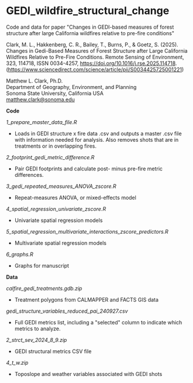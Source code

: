 # GEDI_wildfire_structural_change
 Code and data for paper "Changes in GEDI-based measures of forest structure after large California wildfires relative to pre-fire conditions"

Clark, M. L., Hakkenberg, C. R., Bailey, T., Burns, P., & Goetz, S. (2025). 
Changes in Gedi-Based Measures of Forest Structure after Large California Wildfires Relative to Pre-Fire Conditions. 
Remote Sensing of Environment, 323, 114718, ISSN 0034-4257, https://doi.org/10.1016/j.rse.2025.114718.
(https://www.sciencedirect.com/science/article/pii/S0034425725001221)

Matthew L. Clark, Ph.D.  
Department of Geography, Environment, and Planning  
Sonoma State University, California USA  
matthew.clark@sonoma.edu  

**Code**  

*1_prepare_master_data_file.R*  
- Loads in GEDI structure x fire data .csv and outputs a master .csv file with information needed for analysis. Also removes shots that are in treatments or in overlapping fires.

*2_footprint_gedi_metric_difference.R*  
- Pair GEDI footprints and calculate post- minus pre-fire metric differences.

*3_gedi_repeated_measures_ANOVA_zscore.R*  
- Repeat-measures ANOVA, or mixed-effects model

*4_spatial_regression_univariate_zscore.R*  
- Univariate spatial regression models

*5_spatial_regression_multivariate_interactions_zscore_predictors.R*  
- Multivariate spatial regression models

*6_graphs.R*  
- Graphs for manuscript

 
**Data**  

*calfire_gedi_treatments.gdb.zip*  
- Treatment polygons from CALMAPPER and FACTS GIS data  
 
*gedi_structure_variables_reduced_pai_240927.csv*  
- Full GEDI metrics list, including a "selected" column to indicate which metrics to analyze.

*2_strct_sev_2024_8_9.zip*
- GEDI structural metrics CSV file

*4_t_w.zip*
- Toposlope and weather variables associated with GEDI shots


